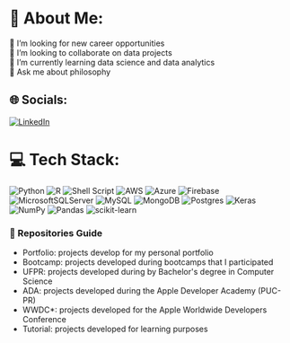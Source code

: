 # 💫 About Me:
🔭 I’m looking for new career opportunities<br>👯 I’m looking to collaborate on data projects<br>🌱 I’m currently learning data science and data analytics<br>💬 Ask me about philosophy


## 🌐 Socials:
[![LinkedIn](https://img.shields.io/badge/LinkedIn-%230077B5.svg?logo=linkedin&logoColor=white)](https://linkedin.com/in/joao-pedro-picolo) 

# 💻 Tech Stack:
![Python](https://img.shields.io/badge/python-3670A0?style=for-the-badge&logo=python&logoColor=ffdd54) ![R](https://img.shields.io/badge/r-%23276DC3.svg?style=for-the-badge&logo=r&logoColor=white) ![Shell Script](https://img.shields.io/badge/shell_script-%23121011.svg?style=for-the-badge&logo=gnu-bash&logoColor=white) ![AWS](https://img.shields.io/badge/AWS-%23FF9900.svg?style=for-the-badge&logo=amazon-aws&logoColor=white) ![Azure](https://img.shields.io/badge/azure-%230072C6.svg?style=for-the-badge&logo=azure-devops&logoColor=white) ![Firebase](https://img.shields.io/badge/firebase-%23039BE5.svg?style=for-the-badge&logo=firebase) ![MicrosoftSQLServer](https://img.shields.io/badge/Microsoft%20SQL%20Sever-CC2927?style=for-the-badge&logo=microsoft%20sql%20server&logoColor=white) ![MySQL](https://img.shields.io/badge/mysql-%2300f.svg?style=for-the-badge&logo=mysql&logoColor=white) ![MongoDB](https://img.shields.io/badge/MongoDB-%234ea94b.svg?style=for-the-badge&logo=mongodb&logoColor=white) ![Postgres](https://img.shields.io/badge/postgres-%23316192.svg?style=for-the-badge&logo=postgresql&logoColor=white) ![Keras](https://img.shields.io/badge/Keras-%23D00000.svg?style=for-the-badge&logo=Keras&logoColor=white) ![NumPy](https://img.shields.io/badge/numpy-%23013243.svg?style=for-the-badge&logo=numpy&logoColor=white) ![Pandas](https://img.shields.io/badge/pandas-%23150458.svg?style=for-the-badge&logo=pandas&logoColor=white) ![scikit-learn](https://img.shields.io/badge/scikit--learn-%23F7931E.svg?style=for-the-badge&logo=scikit-learn&logoColor=white)
<!-- 
# 📊 GitHub Stats:
![](https://github-readme-stats.vercel.app/api?username=JoaoPicolo&theme=dark&hide_border=false&include_all_commits=true&count_private=true)<br/>
![](https://github-readme-streak-stats.herokuapp.com/?user=JoaoPicolo&theme=dark&hide_border=false)<br/>
![](https://github-readme-stats.vercel.app/api/top-langs/?username=JoaoPicolo&theme=dark&hide_border=false&include_all_commits=true&count_private=true&layout=compact) -->
<!-- 
### ✍️ Random Dev Quote
![](https://quotes-github-readme.vercel.app/api?type=horizontal&theme=radical) -->

### 🔖 Repositories Guide
- Portfolio: projects develop for my personal portfolio
- Bootcamp: projects developed during bootcamps that I participated
- UFPR: projects developed during by Bachelor's degree in Computer Science
- ADA: projects developed during the Apple Developer Academy (PUC-PR)
- WWDC*: projects developed for the Apple Worldwide Developers Conference
- Tutorial: projects developed for learning purposes

<!-- Proudly created with GPRM ( https://gprm.itsvg.in ) -->
